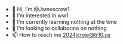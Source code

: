 - 👋 Hi, I’m @Jamescrow1
- 👀 I’m interested in ww1
- 🌱 I’m currently learning nothing at the time
- 💞️ I’m looking to collaborate on nothing
- 📫 How to reach me 2024jcrow@tr10.us
<!---
Jamescrow1/Jamescrow1 is a ✨ special ✨ repository because its `README.md` (this file) appears on your GitHub profile.
You can click the Preview link to take a look at your changes.
--->
